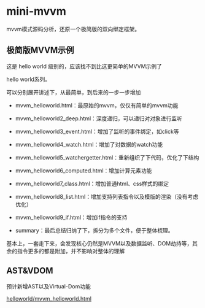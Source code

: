 # mini-mvvm

mvvm模式源码分析，还原一个极简版的双向绑定框架。

## 极简版MVVM示例

这是 hello world 级别的，应该找不到比这更简单的MVVM示例了

hello world系列。

可以分别展开讲述下，从最简单，到后来的一步一步增加

- mvvm_helloworld.html：最原始的mvvm，仅仅有简单的mvvm功能

- mvvm_helloworld2_deep.html：深度递归，可以递归对对象进行监听

- mvvm_helloworld3_event.html：增加了监听的事件绑定，如click等

- mvvm_helloworld4_watch.html：增加了对数据的watch功能

- mvvm_helloworld5_watchergetter.html：重新组织了下代码，优化了下结构

- mvvm_helloworld6_computed.html：增加计算元素功能

- mvvm_helloworld7_class.html：增加普通html、css样式的绑定

- mvvm_helloworld8_list.html：增加支持列表指令以及模版的渲染（没有考虑优化）

- mvvm_helloworld9_if.html：增加if指令的支持

- summary：最后总结归纳了下，拆分为多个文件，便于整体梳理。

基本上，一套走下来，会发现核心仍然是MVVM以及数据监听、DOM劫持等，其余的指令更多的都是附加，并不影响对整体的理解

## AST&VDOM

预计新增AST以及Virtual-Dom功能

[helloworld/mvvm_helloworld.html](helloworld/mvvm_helloworld.html)
